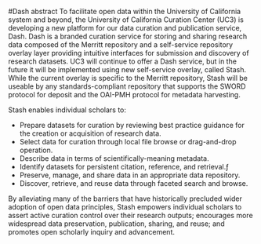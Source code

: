 #Dash abstract
To facilitate open data within the University of California system and beyond, the University of California Curation Center (UC3) is developing a new platform for our data curation and publication service, Dash.
Dash is a branded curation service for storing and sharing research data composed of the Merritt repository and a self-service repository overlay layer providing intuitive interfaces for submission and discovery of research datasets.
UC3 will continue to offer a Dash service, but in the future it will be implemented using new self-service overlay, called Stash.
While the current overlay is specific to the Merritt repository, Stash will be useable by any standards-compliant repository that supports the SWORD protocol for deposit and the OAI-PMH protocol for metadata harvesting.  

 Stash enables individual scholars to:
* Prepare datasets for curation by reviewing best practice guidance for the creation or acquisition of research data.
* Select data for curation through local file browse or drag-and-drop operation.
* Describe data in terms of scientifically-meaning metadata.
* Identify datasets for persistent citation, reference, and retrieval.ƒ
* Preserve, manage, and share data in an appropriate data repository.
* Discover, retrieve, and reuse data through faceted search and browse.

By alleviating many of the barriers that have historically precluded wider adoption of open data principles, Stash empowers individual scholars to assert active curation control over their research outputs; encourages more widespread data preservation, publication, sharing, and reuse; and promotes open scholarly inquiry and advancement.
